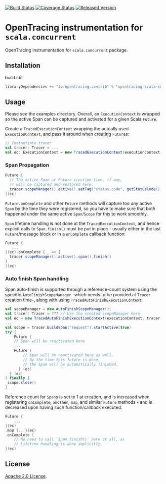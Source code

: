 [![Build Status][ci-img]][ci] [![Coverage Status][cov-img]][cov] [![Released Version][maven-img]][maven]

# OpenTracing instrumentation for `scala.concurrent`
OpenTracing instrumentation for `scala.concurrent` package.

## Installation

build.sbt
```sbt
libraryDependencies += "io.opentracing.contrib" % "opentracing-scala-concurrent_2.13" % "VERSION"
```

## Usage

Please see the examples directory. Overall, an `ExecutionContext` is wrapped
so the active Span can be captured and activated for a given Scala `Future`.

Create a `TracedExecutionContext` wrapping the actually used `ExecutionContext`,
and pass it around when creating `Future`s:

```scala
// Instantiate tracer
val tracer: Tracer = ...
val ec: ExecutionContext = new TracedExecutionContext(executionContext, tracer);
```

### Span Propagation

```scala
Future {
  // The active Span at Future creation time, if any,  
  // will be captured and restored here.
  tracer.scopeManager().active().setTag("status.code", getStatusCode())
}(ec)
```

`Future.onComplete` and other `Future` methods will
capture too *any* active `Span` by the time they were registered, so you have
to make sure that both happened under the same active `Span`/`Scope` for this
to work smoothly.

`Span` lifetime handling is not done at the `TracedExecutionContext`,
and hence explicit calls to `Span.finish()` must be put in place - usually
either in the last `Future`/message block or in a `onComplete` callback
function:

```scala
Future {  
   ...
}(ec).onComplete { _ => {
  tracer.scopeManager().active().span().finish()
}
}(ec)
```

### Auto finish Span handling

Span auto-finish is supported through a reference-count system using the specific
`AutoFinishScopeManager` -which needs to be provided at `Tracer` creation time-,
along with using `TracedAutoFinishExecutionContext`:

```scala
val scopeManager = new AutoFinishScopeManager();
val tracer: Tracer = ??? // Use the created scopeManager here.
val ec = new TracedAutoFinishExecutionContext(executionContext, tracer)
...
val scope = tracer.buildSpan("request").startActive(true)
try {
    Future {
	// Span will be reactivated here
	...
	Future {
	    // Span will be reactivated here as well.  
	    // By the time this future is done,  
	    // the Span will be automatically finished.
	  } (ec)
  } (ec)
} finally {
 scope.close()
}
```

Reference count for `Span`s is set to 1 at creation, and is increased when
registering `onComplete`, `andThen`, `map`, and similar
`Future` methods - and is decreased upon having such function/callback executed:

```scala
Future {
    ...
}(ec)
.map {...}(ec)
.onComplete {
    // No need to call `Span.finish()` here at all, as  
    // lifetime handling is done implicitly.
}(ec)
```

## License

[Apache 2.0 License](./LICENSE).

[ci-img]: https://travis-ci.org/opentracing-contrib/scala-concurrent.svg?branch=master
[ci]: https://travis-ci.org/opentracing-contrib/scala-concurrent
[cov-img]: https://coveralls.io/repos/github/opentracing-contrib/scala-concurrent/badge.svg?branch=master
[cov]: https://coveralls.io/github/opentracing-contrib/scala-concurrent?branch=master
[maven-img]: https://img.shields.io/maven-central/v/io.opentracing.contrib/opentracing-scala-concurrent_2.13.svg
[maven]: http://search.maven.org/#search%7Cga%7C1%7Copentracing-scala-concurrent_2.13
